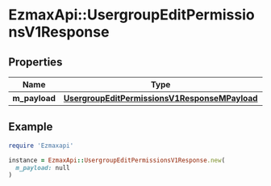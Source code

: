 # EzmaxApi::UsergroupEditPermissionsV1Response

## Properties

| Name | Type | Description | Notes |
| ---- | ---- | ----------- | ----- |
| **m_payload** | [**UsergroupEditPermissionsV1ResponseMPayload**](UsergroupEditPermissionsV1ResponseMPayload.md) |  |  |

## Example

```ruby
require 'Ezmaxapi'

instance = EzmaxApi::UsergroupEditPermissionsV1Response.new(
  m_payload: null
)
```

